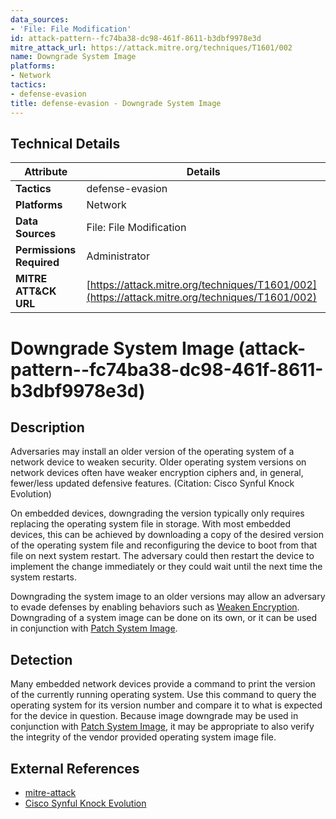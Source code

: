 ```yaml
---
data_sources:
- 'File: File Modification'
id: attack-pattern--fc74ba38-dc98-461f-8611-b3dbf9978e3d
mitre_attack_url: https://attack.mitre.org/techniques/T1601/002
name: Downgrade System Image
platforms:
- Network
tactics:
- defense-evasion
title: defense-evasion - Downgrade System Image
---
```


## Technical Details

| Attribute | Details |
|-----------|----------|
| **Tactics** | defense-evasion |
| **Platforms** | Network |
| **Data Sources** | File: File Modification |
| **Permissions Required** | Administrator |
| **MITRE ATT&CK URL** | [https://attack.mitre.org/techniques/T1601/002](https://attack.mitre.org/techniques/T1601/002) |

# Downgrade System Image (attack-pattern--fc74ba38-dc98-461f-8611-b3dbf9978e3d)

## Description
Adversaries may install an older version of the operating system of a network device to weaken security.  Older operating system versions on network devices often have weaker encryption ciphers and, in general, fewer/less updated defensive features. (Citation: Cisco Synful Knock Evolution)

On embedded devices, downgrading the version typically only requires replacing the operating system file in storage.  With most embedded devices, this can be achieved by downloading a copy of the desired version of the operating system file and reconfiguring the device to boot from that file on next system restart.  The adversary could then restart the device to implement the change immediately or they could wait until the next time the system restarts.

Downgrading the system image to an older versions may allow an adversary to evade defenses by enabling behaviors such as [Weaken Encryption](https://attack.mitre.org/techniques/T1600).  Downgrading of a system image can be done on its own, or it can be used in conjunction with [Patch System Image](https://attack.mitre.org/techniques/T1601/001).  

## Detection
Many embedded network devices provide a command to print the version of the currently running operating system.  Use this command to query the operating system for its version number and compare it to what is expected for the device in question.  Because image downgrade may be used in conjunction with [Patch System Image](https://attack.mitre.org/techniques/T1601/001), it may be appropriate to also verify the integrity of the vendor provided operating system image file. 

## External References
- [mitre-attack](https://attack.mitre.org/techniques/T1601/002)
- [Cisco Synful Knock Evolution](https://blogs.cisco.com/security/evolution-of-attacks-on-cisco-ios-devices)
